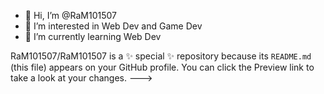 - 👋 Hi, I’m @RaM101507
- 👀 I’m interested in Web Dev and Game Dev
- 🌱 I’m currently learning Web Dev

RaM101507/RaM101507 is a ✨ special ✨ repository because its `README.md` (this file) appears on your GitHub profile.
You can click the Preview link to take a look at your changes.
--->
